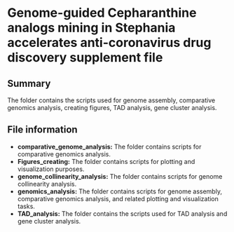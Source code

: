 # Genome-guided Cepharanthine analogs mining in Stephania accelerates anti-coronavirus drug discovery supplement file

## Summary

The folder contains the scripts used for genome assembly, comparative genomics analysis, creating figures, TAD analysis, gene cluster analysis.

## File information

* **comparative_genome_analysis:**  The folder contains scripts for comparative genomics analysis.
* **Figures_creating:** The folder contains scripts for plotting and visualization purposes.
* **genome_collinearity_analysis:**  The folder contains scripts for genome collinearity analysis.
* **genomics_analysis:** The folder contains scripts for genome assembly, comparative genomics analysis, and related plotting and visualization tasks.
* **TAD_analysis:**  The folder contains the scripts used for TAD analysis and gene cluster analysis.



